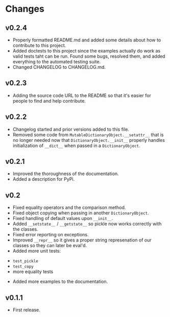 Changes
=======

v0.2.4
------
* Properly formatted README.md and added some details about how
to contribute to this project.
* Added doctests to this project since the examples actually do
work as valid tests taht can be run.  Found some bugs, resolved
them, and added everything to the automated testing suite.
* Changed CHANGELOG to CHANGELOG.md.

v0.2.3
------
* Adding the source code URL to the README so that it's easier
for people to find and help contribute.

v0.2.2
------
* Changelog started and prior versions added to this file.
* Removed some code from `MutableDictionaryObject.__setattr__`
that is no longer needed now that `DictionaryObject.__init__`
properly handles initialization of `__dict__` when passed in a
`DictionaryObject`.

v0.2.1
------
* Improved the thoroughness of the documentation.
* Added a description for PyPi.

v0.2
----
* Fixed equality operators and the comparison method.
* Fixed object copying when passing in another `DictionaryObject`.
* Fixed handling of default values upon `__init__`.
* Added `__setstate__` / `__getstate__` so pickle now works correctly
with the classes.
* Fixed error reporting on exceptions.
* Improved `__repr__` so it gives a proper string represenation of
our classes so they can later be eval'd.
* Added more unit tests:
 - `test_pickle`
 - `test_copy`
 - more equality tests
* Added more examples to the documentation.

v0.1.1
------
* First release.
